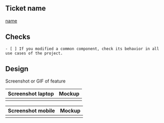 ## Ticket name

[name](url)

## Checks

    - [ ] If you modified a common component, check its behavior in all use cases of the project.

## Design

Screenshot or GIF of feature

| Screenshot laptop | Mockup |
| ----------------- | :----: |
|                   |        |

| Screenshot mobile | Mockup |
| ----------------- | :----: |
|                   |        |
